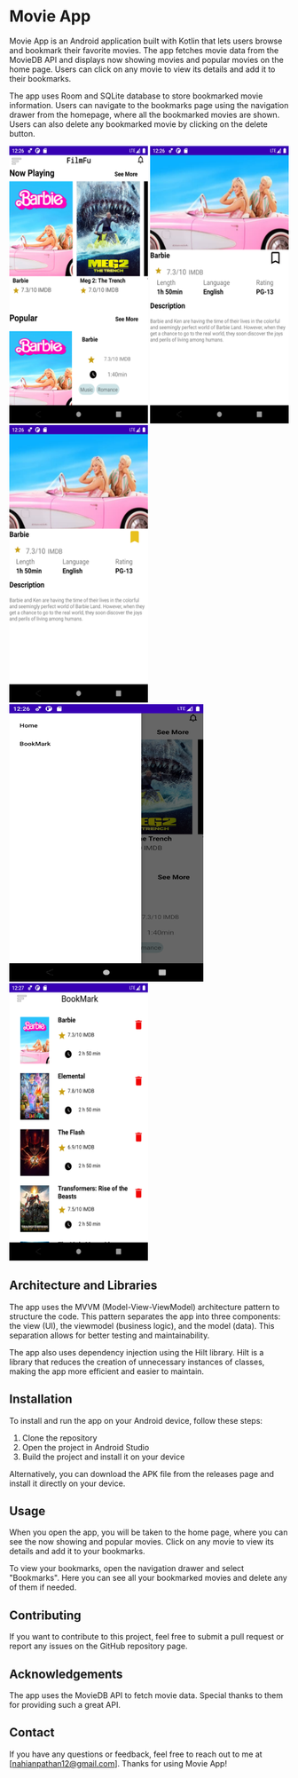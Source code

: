 # Movie App

Movie App is an Android application built with Kotlin that lets users browse and bookmark their favorite movies. The app fetches movie data from the MovieDB API and displays now showing movies and popular movies on the home page. Users can click on any movie to view its details and add it to their bookmarks.

The app uses Room and SQLite database to store bookmarked movie information. Users can navigate to the bookmarks page using the navigation drawer from the homepage, where all the bookmarked movies are shown. Users can also delete any bookmarked movie by clicking on the delete button.


<img src="screenshots/Screenshot_1694672779.png" alt="Screenshot 1" width="250" height="500" />
<img src="screenshots/Screenshot_1694672786.png" alt="Screenshot 2" width="250" height="500" />
<img src="screenshots/Screenshot_1694672789.png" alt="Screenshot 3" width="250" height="500" />
<img src="screenshots/Screenshot_1694672796.png" alt="Screenshot 4" width="350" height="500" />
<img src="screenshots/Screenshot_1694672832.png" alt="Screenshot 5" width="250" height="500" />


## Architecture and Libraries

The app uses the MVVM (Model-View-ViewModel) architecture pattern to structure the code. This pattern separates the app into three components: the view (UI), the viewmodel (business logic), and the model (data). This separation allows for better testing and maintainability.

The app also uses dependency injection using the Hilt library. Hilt is a library that reduces the creation of unnecessary instances of classes, making the app more efficient and easier to maintain.

## Installation

To install and run the app on your Android device, follow these steps:

1. Clone the repository
2. Open the project in Android Studio
3. Build the project and install it on your device

Alternatively, you can download the APK file from the releases page and install it directly on your device.

## Usage

When you open the app, you will be taken to the home page, where you can see the now showing and popular movies. Click on any movie to view its details and add it to your bookmarks.

To view your bookmarks, open the navigation drawer and select "Bookmarks". Here you can see all your bookmarked movies and delete any of them if needed.

## Contributing

If you want to contribute to this project, feel free to submit a pull request or report any issues on the GitHub repository page.


## Acknowledgements

The app uses the MovieDB API to fetch movie data. Special thanks to them for providing such a great API.

## Contact

If you have any questions or feedback, feel free to reach out to me at [nahianpathan12@gmail.com]. Thanks for using Movie App!
